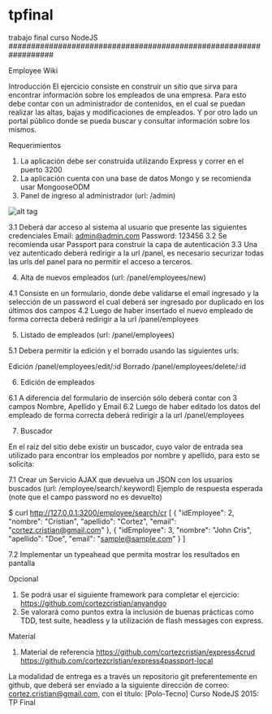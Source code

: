 # tpfinal
trabajo final curso NodeJS
                          ##################################################################
                          
Employee Wiki

Introducción
El ejercicio consiste en construir un sitio que sirva para encontrar información sobre los empleados de una empresa. Para esto debe contar con un administrador de contenidos, en el cual se puedan realizar las altas, bajas y modificaciones de empleados. Y por otro lado un portal público donde se pueda buscar y consultar información sobre los mismos.


Requerimientos
1. La aplicación debe ser construida utilizando Express y correr en el puerto 3200
2. La aplicación cuenta con una base de datos Mongo y se recomienda usar MongooseODM
3. Panel de ingreso al administrador (url: /admin)

![alt tag](http://i68.tinypic.com/25yyhqc.png)

3.1 Deberá dar acceso al sistema al usuario que presente las siguientes credenciales
	Email: admin@admin.com
	Password: 123456
3.2 Se recomienda usar Passport para construir la capa de autenticación
3.3 Una vez autenticado deberá redirigir a la url /panel, es necesario securizar todas las urls del panel para no permitir el acceso a terceros.


4. Alta de nuevos empleados (url: /panel/employees/new)



4.1 Consiste en un formulario, donde debe validarse el email ingresado y la selección de un password el cual deberá ser ingresado por duplicado en los últimos dos campos
4.2 Luego de haber insertado el nuevo empleado de forma correcta deberá redirigir a la url /panel/employees


5. Listado de empleados (url: /panel/employees)

5.1 Debera permitir la edición y el borrado usando las siguientes urls:

Edición
/panel/employees/edit/:id
Borrado
/panel/employees/delete/:id

6. Edición de empleados


6.1 A diferencia del formulario de inserción sólo deberá contar con 3 campos Nombre, Apellido y Email
6.2 Luego de haber editado los datos del empleado de forma correcta deberá redirigir a la url /panel/employees

7. Buscador


En el raiz del sitio debe existir un buscador, cuyo valor de entrada sea utilizado para encontrar los empleados por nombre y apellido, para esto se solicita:

7.1 Crear un Servicio AJAX que devuelva un JSON con los usuarios buscados (url: /employee/search/:keyword) Ejemplo de respuesta esperada (note que el campo password no es devuelto)

$ curl http://127.0.0.1:3200/employee/search/cr
[
  {
    "idEmployee": 2,
    "nombre": "Cristian",
    "apellido": "Cortez",
    "email": "cortez.cristian@gmail.com"
  },
  {
    "idEmployee": 3,
    "nombre": "John Cris",
    "apellido": "Doe",
    "email": "sample@sample.com"
  }
]

7.2 Implementar un typeahead que permita mostrar los resultados en pantalla


Opcional
1. Se podrá usar el siguiente framework para completar el ejercicio:
https://github.com/cortezcristian/anyandgo
2. Se valorará como puntos extra la inclusión de buenas prácticas como TDD, test suite, headless y la utilización de flash messages con express.

Material
1. Material de referencia
https://github.com/cortezcristian/express4crud
https://github.com/cortezcristian/express4passport-local


La modalidad de entrega es a través un repositorio git preferentemente en github, que deberá ser enviado a la siguiente dirección de correo: cortez.cristian@gmail.com, con el título: [Polo-Tecno] Curso NodeJS 2015: TP Final <Nombre del alumno>
